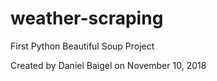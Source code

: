 # weather-scraping
First Python Beautiful Soup Project

Created by Daniel Baigel on November 10, 2018
